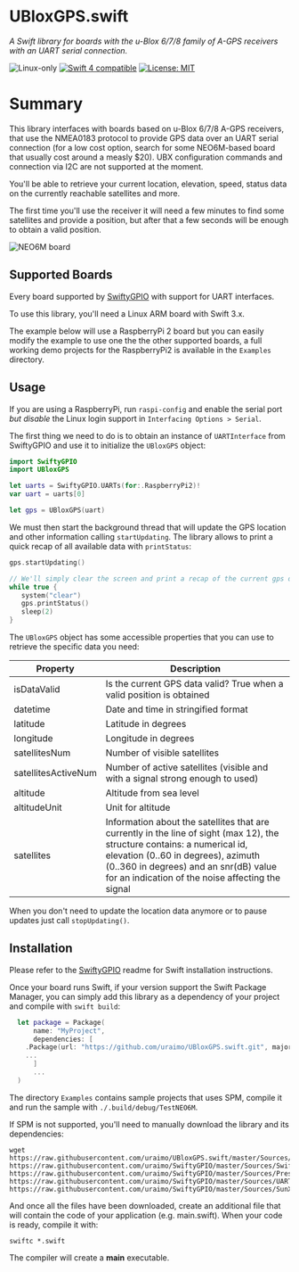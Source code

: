 # UBloxGPS.swift

*A Swift library for boards with the u-Blox 6/7/8 family of A-GPS receivers with an UART serial connection.*

<p>
<img src="https://img.shields.io/badge/os-linux-green.svg?style=flat" alt="Linux-only" />
<a href="https://developer.apple.com/swift"><img src="https://img.shields.io/badge/swift4-compatible-4BC51D.svg?style=flat" alt="Swift 4 compatible" /></a>
<a href="https://raw.githubusercontent.com/uraimo/UBloxGPS.swift/master/LICENSE"><img src="http://img.shields.io/badge/license-MIT-blue.svg?style=flat" alt="License: MIT" /></a>
</p>
 

# Summary

This library interfaces with boards based on u-Blox 6/7/8 A-GPS receivers, that use the NMEA0183 protocol to provide GPS data over an UART serial connection (for a low cost option, search for some NEO6M-based board that usually cost around a measly $20). UBX configuration commands and connection via I2C are not supported at the moment.

You'll be able to retrieve your current location, elevation, speed, status data on the currently reachable satellites and more.

The first time you'll use the receiver it will need a few minutes to find some satellites and provide a position, but after that a few seconds will be enough to obtain a valid position.

![NEO6M board](https://github.com/uraimo/UBloxGPS.swift/raw/master/gps.jpg)

## Supported Boards

Every board supported by [SwiftyGPIO](https://github.com/uraimo/SwiftyGPIO) with support for UART interfaces.

To use this library, you'll need a Linux ARM board with Swift 3.x.

The example below will use a RaspberryPi 2 board but you can easily modify the example to use one the the other supported boards, a full working demo projects for the RaspberryPi2 is available in the `Examples` directory.

## Usage

If you are using a RaspberryPi, run `raspi-config` and enable the serial port _but disable_ the Linux login support in `Interfacing Options > Serial`.

The first thing we need to do is to obtain an instance of `UARTInterface` from SwiftyGPIO and use it to initialize the `UBloxGPS` object:

```swift
import SwiftyGPIO
import UBloxGPS

let uarts = SwiftyGPIO.UARTs(for:.RaspberryPi2)!
var uart = uarts[0]

let gps = UBloxGPS(uart)
```

We must then start the background thread that will update the GPS location and other information calling `startUpdating`. The library allows to print a quick recap of all available data with `printStatus`:

```swift
gps.startUpdating()

// We'll simply clear the screen and print a recap of the current gps data
while true {
   system("clear")
   gps.printStatus()
   sleep(2)
}
```

The `UBloxGPS` object has some accessible properties that you can use to retrieve the specific data you need:

| Property | Description |
|-----------|------------|
| isDataValid | Is the current GPS data valid? True when a valid position is obtained |
| datetime | Date and time in stringified format |
| latitude | Latitude in degrees |
| longitude | Longitude in degrees |
| satellitesNum | Number of visible satellites |
| satellitesActiveNum | Number of active satellites (visible and with a signal strong enough to used) |
| altitude | Altitude from sea level |
| altitudeUnit | Unit for altitude |
| satellites | Information about the satellites that are currently in the line of sight (max 12), the structure contains: a numerical id, elevation (0..60 in degrees), azimuth (0..360 in degrees) and an snr(dB) value for an indication of the noise affecting the signal |

When you don't need to update the location data anymore or to pause updates just call `stopUpdating()`.


## Installation

Please refer to the [SwiftyGPIO](https://github.com/uraimo/SwiftyGPIO) readme for Swift installation instructions.

Once your board runs Swift, if your version support the Swift Package Manager, you can simply add this library as a dependency of your project and compile with `swift build`:

```swift
  let package = Package(
      name: "MyProject",
      dependencies: [
    .Package(url: "https://github.com/uraimo/UBloxGPS.swift.git", majorVersion: 1),
    ...
      ]
      ...
  ) 
```

The directory `Examples` contains sample projects that uses SPM, compile it and run the sample with `./.build/debug/TestNEO6M`.

If SPM is not supported, you'll need to manually download the library and its dependencies: 

    wget https://raw.githubusercontent.com/uraimo/UBloxGPS.swift/master/Sources/UBloxGPS.swift https://raw.githubusercontent.com/uraimo/SwiftyGPIO/master/Sources/SwiftyGPIO.swift https://raw.githubusercontent.com/uraimo/SwiftyGPIO/master/Sources/Presets.swift https://raw.githubusercontent.com/uraimo/SwiftyGPIO/master/Sources/UART.swift https://raw.githubusercontent.com/uraimo/SwiftyGPIO/master/Sources/SunXi.swift  

And once all the files have been downloaded, create an additional file that will contain the code of your application (e.g. main.swift). When your code is ready, compile it with:

    swiftc *.swift

The compiler will create a **main** executable.

